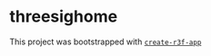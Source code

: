 # threesighome

This project was bootstrapped with [`create-r3f-app`](https://github.com/RenaudROHLINGER/create-r3f-app)
